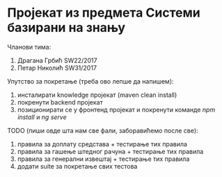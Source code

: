 # Пројекат из предмета Системи базирани на знању

Чланови тима:
1. Драгана Грбић SW22/2017
2. Петар Николић SW31/2017

Упутство за покретање (треба ово лепше да напишем):
1. инсталирати knowledge пројекат (maven clean install)
2. покренути backend пројекат
3. позиционирати се у фронтенд пројекат и покренути команде *npm install* и *ng serve*

TODO (пиши овде шта нам све фали, заборавићемо после све):
1. правила за доплату средстава + тестирање тих правила
2. правила за гашење штедног рачуна + тестирање тих правила
3. правила за генерални извештај + тестирање тих правила
4. додати suite за покретање свих тестова

